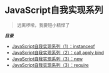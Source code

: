# JavaScript自我实现系列

> 远离啰嗦，我要短小精悍了

***目录***

* [JavaScript自我实现系列（1）：instanceof](https://github.com/best-xiaoqiang/Huskie/issues/1)
* [JavaScript自我实现系列（2）：call,apply,bind](https://github.com/best-xiaoqiang/Huskie/issues/2)
* [JavaScript自我实现系列（3）：new](https://github.com/best-xiaoqiang/Huskie/issues/3)
* [JavaScript自我实现系列（3）：require](https://github.com/best-xiaoqiang/Huskie/issues/4)
